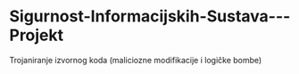 Sigurnost-Informacijskih-Sustava---Projekt
==========================================

Trojaniranje izvornog koda (maliciozne modifikacije i logičke bombe)
